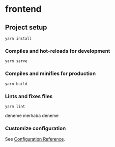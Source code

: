 # frontend

## Project setup
```
yarn install
```

### Compiles and hot-reloads for development
```
yarn serve
```

### Compiles and minifies for production
```
yarn build
```

### Lints and fixes files
```
yarn lint
```
deneme
merhaba deneme
### Customize configuration
See [Configuration Reference](https://cli.vuejs.org/config/).
